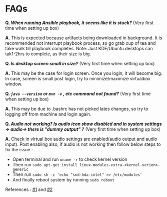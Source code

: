 # FAQs

**Q. *When running Ansible playbook, it seems like it is stuck?*** (Very first time when setting up box)

**A.**  This is expected because artifacts being downloaded in background.  It is recommended not interrupt playbook process, so go grab cup of tea and take walk till playbook completes.
Note: Just KDE/Ubuntu desktops can tak1-2hrs to complete, as their size is big.

**Q. *Is desktop screen small in size?*** (Very first time when setting up box)

**A.** This may be the case for login screen. Once you login, it will become big. In case, screen is small post login, try to minimize/maximize virtualbox window.

**Q. *`java --version` or `mvn -v` , etc command not found?*** (Very first time when setting up box)

**A.** This may be due to .bashrc has not picked lates changes, so try to logging off from machine and login again.

**Q. *Audio not working? Is audio icon show disabled and in system settings -> audio-> there is "dummy output" ?*** (Very first time when setting up box)

**A.** Check in virtual box audio settings are enabled(audio output and audio input). Post enabling also, if audio is not working then follow below steps to fix the issue -
- Open terminal and run `uname -r` to check kernel version
- Then run `sudo apt-get install linux-modules-extra-<kernel-verion>-generic`
- Then run `sudo sh -c 'echo "snd-hda-intel" >> /etc/modules'`
- And finally reboot system by running `sudo reboot`

References : [#1](https://askubuntu.com/questions/759174/how-to-load-snd-hda-intel-at-startup) and [#2](https://askubuntu.com/questions/296095/how-can-i-ensure-the-snd-hda-intel-module-is-loaded-on-startup/1118822#1118822)





